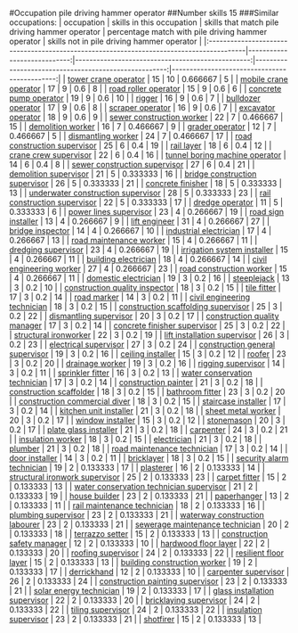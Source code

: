 #Occupation pile driving hammer operator
##Number skills 15
###Similar occupations:
| occupation                                                                              |   skills in this occupation |   skills that match pile driving hammer operator |   percentage match with pile driving hammer operator |   skills not in pile driving hammer operator |
|:----------------------------------------------------------------------------------------|----------------------------:|-------------------------------------------------:|-----------------------------------------------------:|---------------------------------------------:|
| [tower crane operator](tower_crane_operator.md)                                         |                          15 |                                               10 |                                             0.666667 |                                            5 |
| [mobile crane operator](mobile_crane_operator.md)                                       |                          17 |                                                9 |                                             0.6      |                                            8 |
| [road roller operator](road_roller_operator.md)                                         |                          15 |                                                9 |                                             0.6      |                                            6 |
| [concrete pump operator](concrete_pump_operator.md)                                     |                          19 |                                                9 |                                             0.6      |                                           10 |
| [rigger](rigger.md)                                                                     |                          16 |                                                9 |                                             0.6      |                                            7 |
| [bulldozer operator](bulldozer_operator.md)                                             |                          17 |                                                9 |                                             0.6      |                                            8 |
| [scraper operator](scraper_operator.md)                                                 |                          16 |                                                9 |                                             0.6      |                                            7 |
| [excavator operator](excavator_operator.md)                                             |                          18 |                                                9 |                                             0.6      |                                            9 |
| [sewer construction worker](sewer_construction_worker.md)                               |                          22 |                                                7 |                                             0.466667 |                                           15 |
| [demolition worker](demolition_worker.md)                                               |                          16 |                                                7 |                                             0.466667 |                                            9 |
| [grader operator](grader_operator.md)                                                   |                          12 |                                                7 |                                             0.466667 |                                            5 |
| [dismantling worker](dismantling_worker.md)                                             |                          24 |                                                7 |                                             0.466667 |                                           17 |
| [road construction supervisor](road_construction_supervisor.md)                         |                          25 |                                                6 |                                             0.4      |                                           19 |
| [rail layer](rail_layer.md)                                                             |                          18 |                                                6 |                                             0.4      |                                           12 |
| [crane crew supervisor](crane_crew_supervisor.md)                                       |                          22 |                                                6 |                                             0.4      |                                           16 |
| [tunnel boring machine operator](tunnel_boring_machine_operator.md)                     |                          14 |                                                6 |                                             0.4      |                                            8 |
| [sewer construction supervisor](sewer_construction_supervisor.md)                       |                          27 |                                                6 |                                             0.4      |                                           21 |
| [demolition supervisor](demolition_supervisor.md)                                       |                          21 |                                                5 |                                             0.333333 |                                           16 |
| [bridge construction supervisor](bridge_construction_supervisor.md)                     |                          26 |                                                5 |                                             0.333333 |                                           21 |
| [concrete finisher](concrete_finisher.md)                                               |                          18 |                                                5 |                                             0.333333 |                                           13 |
| [underwater construction supervisor](underwater_construction_supervisor.md)             |                          28 |                                                5 |                                             0.333333 |                                           23 |
| [rail construction supervisor](rail_construction_supervisor.md)                         |                          22 |                                                5 |                                             0.333333 |                                           17 |
| [dredge operator](dredge_operator.md)                                                   |                          11 |                                                5 |                                             0.333333 |                                            6 |
| [power lines supervisor](power_lines_supervisor.md)                                     |                          23 |                                                4 |                                             0.266667 |                                           19 |
| [road sign installer](road_sign_installer.md)                                           |                          13 |                                                4 |                                             0.266667 |                                            9 |
| [lift engineer](lift_engineer.md)                                                       |                          31 |                                                4 |                                             0.266667 |                                           27 |
| [bridge inspector](bridge_inspector.md)                                                 |                          14 |                                                4 |                                             0.266667 |                                           10 |
| [industrial electrician](industrial_electrician.md)                                     |                          17 |                                                4 |                                             0.266667 |                                           13 |
| [road maintenance worker](road_maintenance_worker.md)                                   |                          15 |                                                4 |                                             0.266667 |                                           11 |
| [dredging supervisor](dredging_supervisor.md)                                           |                          23 |                                                4 |                                             0.266667 |                                           19 |
| [irrigation system installer](irrigation_system_installer.md)                           |                          15 |                                                4 |                                             0.266667 |                                           11 |
| [building electrician](building_electrician.md)                                         |                          18 |                                                4 |                                             0.266667 |                                           14 |
| [civil engineering worker](civil_engineering_worker.md)                                 |                          27 |                                                4 |                                             0.266667 |                                           23 |
| [road construction worker](road_construction_worker.md)                                 |                          15 |                                                4 |                                             0.266667 |                                           11 |
| [domestic electrician](domestic_electrician.md)                                         |                          19 |                                                3 |                                             0.2      |                                           16 |
| [steeplejack](steeplejack.md)                                                           |                          13 |                                                3 |                                             0.2      |                                           10 |
| [construction quality inspector](construction_quality_inspector.md)                     |                          18 |                                                3 |                                             0.2      |                                           15 |
| [tile fitter](tile_fitter.md)                                                           |                          17 |                                                3 |                                             0.2      |                                           14 |
| [road marker](road_marker.md)                                                           |                          14 |                                                3 |                                             0.2      |                                           11 |
| [civil engineering technician](civil_engineering_technician.md)                         |                          18 |                                                3 |                                             0.2      |                                           15 |
| [construction scaffolding supervisor](construction_scaffolding_supervisor.md)           |                          25 |                                                3 |                                             0.2      |                                           22 |
| [dismantling supervisor](dismantling_supervisor.md)                                     |                          20 |                                                3 |                                             0.2      |                                           17 |
| [construction quality manager](construction_quality_manager.md)                         |                          17 |                                                3 |                                             0.2      |                                           14 |
| [concrete finisher supervisor](concrete_finisher_supervisor.md)                         |                          25 |                                                3 |                                             0.2      |                                           22 |
| [structural ironworker](structural_ironworker.md)                                       |                          22 |                                                3 |                                             0.2      |                                           19 |
| [lift installation supervisor](lift_installation_supervisor.md)                         |                          26 |                                                3 |                                             0.2      |                                           23 |
| [electrical supervisor](electrical_supervisor.md)                                       |                          27 |                                                3 |                                             0.2      |                                           24 |
| [construction general supervisor](construction_general_supervisor.md)                   |                          19 |                                                3 |                                             0.2      |                                           16 |
| [ceiling installer](ceiling_installer.md)                                               |                          15 |                                                3 |                                             0.2      |                                           12 |
| [roofer](roofer.md)                                                                     |                          23 |                                                3 |                                             0.2      |                                           20 |
| [drainage worker](drainage_worker.md)                                                   |                          19 |                                                3 |                                             0.2      |                                           16 |
| [rigging supervisor](rigging_supervisor.md)                                             |                          14 |                                                3 |                                             0.2      |                                           11 |
| [sprinkler fitter](sprinkler_fitter.md)                                                 |                          16 |                                                3 |                                             0.2      |                                           13 |
| [water conservation technician](water_conservation_technician.md)                       |                          17 |                                                3 |                                             0.2      |                                           14 |
| [construction painter](construction_painter.md)                                         |                          21 |                                                3 |                                             0.2      |                                           18 |
| [construction scaffolder](construction_scaffolder.md)                                   |                          18 |                                                3 |                                             0.2      |                                           15 |
| [bathroom fitter](bathroom_fitter.md)                                                   |                          23 |                                                3 |                                             0.2      |                                           20 |
| [construction commercial diver](construction_commercial_diver.md)                       |                          18 |                                                3 |                                             0.2      |                                           15 |
| [staircase installer](staircase_installer.md)                                           |                          17 |                                                3 |                                             0.2      |                                           14 |
| [kitchen unit installer](kitchen_unit_installer.md)                                     |                          21 |                                                3 |                                             0.2      |                                           18 |
| [sheet metal worker](sheet_metal_worker.md)                                             |                          20 |                                                3 |                                             0.2      |                                           17 |
| [window installer](window_installer.md)                                                 |                          15 |                                                3 |                                             0.2      |                                           12 |
| [stonemason](stonemason.md)                                                             |                          20 |                                                3 |                                             0.2      |                                           17 |
| [plate glass installer](plate_glass_installer.md)                                       |                          21 |                                                3 |                                             0.2      |                                           18 |
| [carpenter](carpenter.md)                                                               |                          24 |                                                3 |                                             0.2      |                                           21 |
| [insulation worker](insulation_worker.md)                                               |                          18 |                                                3 |                                             0.2      |                                           15 |
| [electrician](electrician.md)                                                           |                          21 |                                                3 |                                             0.2      |                                           18 |
| [plumber](plumber.md)                                                                   |                          21 |                                                3 |                                             0.2      |                                           18 |
| [road maintenance technician](road_maintenance_technician.md)                           |                          17 |                                                3 |                                             0.2      |                                           14 |
| [door installer](door_installer.md)                                                     |                          14 |                                                3 |                                             0.2      |                                           11 |
| [bricklayer](bricklayer.md)                                                             |                          18 |                                                3 |                                             0.2      |                                           15 |
| [security alarm technician](security_alarm_technician.md)                               |                          19 |                                                2 |                                             0.133333 |                                           17 |
| [plasterer](plasterer.md)                                                               |                          16 |                                                2 |                                             0.133333 |                                           14 |
| [structural ironwork supervisor](structural_ironwork_supervisor.md)                     |                          25 |                                                2 |                                             0.133333 |                                           23 |
| [carpet fitter](carpet_fitter.md)                                                       |                          15 |                                                2 |                                             0.133333 |                                           13 |
| [water conservation technician supervisor](water_conservation_technician_supervisor.md) |                          21 |                                                2 |                                             0.133333 |                                           19 |
| [house builder](house_builder.md)                                                       |                          23 |                                                2 |                                             0.133333 |                                           21 |
| [paperhanger](paperhanger.md)                                                           |                          13 |                                                2 |                                             0.133333 |                                           11 |
| [rail maintenance technician](rail_maintenance_technician.md)                           |                          18 |                                                2 |                                             0.133333 |                                           16 |
| [plumbing supervisor](plumbing_supervisor.md)                                           |                          23 |                                                2 |                                             0.133333 |                                           21 |
| [waterway construction labourer](waterway_construction_labourer.md)                     |                          23 |                                                2 |                                             0.133333 |                                           21 |
| [sewerage maintenance technician](sewerage_maintenance_technician.md)                   |                          20 |                                                2 |                                             0.133333 |                                           18 |
| [terrazzo setter](terrazzo_setter.md)                                                   |                          15 |                                                2 |                                             0.133333 |                                           13 |
| [construction safety manager](construction_safety_manager.md)                           |                          12 |                                                2 |                                             0.133333 |                                           10 |
| [hardwood floor layer](hardwood_floor_layer.md)                                         |                          22 |                                                2 |                                             0.133333 |                                           20 |
| [roofing supervisor](roofing_supervisor.md)                                             |                          24 |                                                2 |                                             0.133333 |                                           22 |
| [resilient floor layer](resilient_floor_layer.md)                                       |                          15 |                                                2 |                                             0.133333 |                                           13 |
| [building construction worker](building_construction_worker.md)                         |                          19 |                                                2 |                                             0.133333 |                                           17 |
| [derrickhand](derrickhand.md)                                                           |                          12 |                                                2 |                                             0.133333 |                                           10 |
| [carpenter supervisor](carpenter_supervisor.md)                                         |                          26 |                                                2 |                                             0.133333 |                                           24 |
| [construction painting supervisor](construction_painting_supervisor.md)                 |                          23 |                                                2 |                                             0.133333 |                                           21 |
| [solar energy technician](solar_energy_technician.md)                                   |                          19 |                                                2 |                                             0.133333 |                                           17 |
| [glass installation supervisor](glass_installation_supervisor.md)                       |                          22 |                                                2 |                                             0.133333 |                                           20 |
| [bricklaying supervisor](bricklaying_supervisor.md)                                     |                          24 |                                                2 |                                             0.133333 |                                           22 |
| [tiling supervisor](tiling_supervisor.md)                                               |                          24 |                                                2 |                                             0.133333 |                                           22 |
| [insulation supervisor](insulation_supervisor.md)                                       |                          23 |                                                2 |                                             0.133333 |                                           21 |
| [shotfirer](shotfirer.md)                                                               |                          15 |                                                2 |                                             0.133333 |                                           13 |
